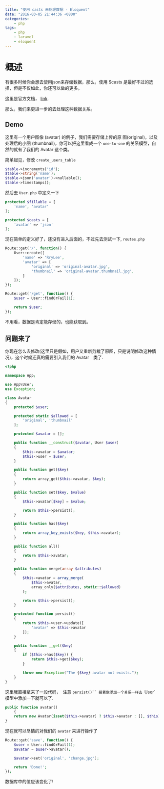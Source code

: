```yaml
---
title: "使用 casts 来处理数据 - Eloquent"
date: "2016-03-05 21:44:36 +0800"
categories:
    - php
tags:
    - php
    - laravel
    - eloquent
---
```


# 概述

有很多时候你会想去使用json来存储数据，那么，使用 $casts 是最好不过的选择，但是不仅如此，你还可以做的更多。


这里是官方文档， [link](http://www.golaravel.com/laravel/docs/5.1/eloquent-mutators/#attribute-casting).


那么，我们来更进一步的去处理这种数据关系。


## Demo

这里有一个用户图像 (avatar) 的例子，我们需要存储上传的原 图(original)，以及处理后的小图 (thumbnail)，你可以把这里看成一个 `one-to-one` 的关系模型，自然的就有了我们的 Avatar 这个类。


简单起见，修改 `create_users_table`

```php
$table->increments('id');
$table->string('name');
$table->json('avatar')->nullable();
$table->timestamps();
```

然后去 `User.php` 中定义一下

```php
protected $fillable = [
    'name', 'avatar'
];

protected $casts = [
    'avatar' => 'json'
];
```

现在简单的定义好了，还没有进入后面的，不过先去测试一下, `routes.php`

```php
Route::get('/', function() {
    User::create([
        'name' => 'RryLee',
        'avatar' => [
            'original' => 'original-avatar.jpg',
            'thumbnail' => 'original-avatar.thumbnail.jpg',
        ]
    ]);
});

Route::get('/get', function() {
    $user = User::findOrFail(1);

    return $user;
});
```

不用看，数据是肯定能存储的，也能获取到。

## 问题来了
你现在怎么去修改(这里只是假如，用户又重新剪裁了原图，只是说明修改这种情况)，这个时候还真的需要引入我们的 Avatar　类了.

```php
<?php

namespace App;

use App\User;
use Exception;

class Avatar
{
    protected $user;

    protected static $allowed = [
        'original', 'thumbnail'
    ];

    protected $avatar = [];

    public function __construct($avatar, User $user)
    {
        $this->avatar = $avatar;
        $this->user = $user;
    }

    public function get($key)
    {
        return array_get($this->avatar, $key);
    }

    public function set($key, $value)
    {
        $this->avatar[$key] = $value;

        return $this->persist();
    }

    public function has($key)
    {
        return array_key_exists($key, $this->avatar);
    }

    public function all()
    {
        return $this->avatar;
    }

    public function merge(array $attributes)
    {
        $this->avatar = array_merge(
            $this->avatar,
            array_only($attributes, static::$allowed)
        );

        return $this->persist();
    }

    protected function persist()
    {
        return $this->user->update([
            'avatar' => $this->avatar
        ]);
    }

    public function __get($key)
    {
        if ($this->has($key)) {
            return $this->get($key);
        }

        throw new Exception("The {$key} avatar not exists.");
    }
}
```

这里我直接拿来了一段代码，　注意 `persist()``
接着像添加一个关系一样去 `User` 模型中添加一下就可以了.

```php
public function avatar()
    {
    return new Avatar(isset($this->avatar) ? $this->avatar : [], $this);
}
```

现在就可以尽情的对我们的 `avatar` 来进行操作了

```php
Route::get('save', function() {
    $user = User::findOrFail(1);
    $avatar = $user->avatar();

    $avatar->set('original', 'change.jpg');

    return 'Done!';
});
```

数据库中的值应该变化了!
